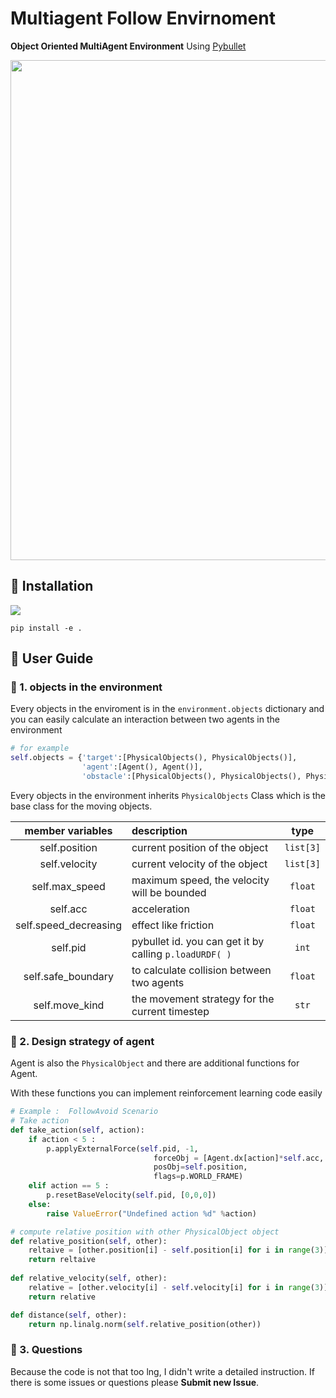 # Multiagent Follow Envirnoment

**Object Oriented MultiAgent Environment** Using [Pybullet](https://github.com/bulletphysics/bullet3)

<img src="images/demo.gif" width=800px>

## 🌱 Installation 
![](https://img.shields.io/badge/python-3.6.8-blue)

`pip install -e .`

## 🌱 User Guide 

### 🐋 1. objects in the environment
Every objects in the enviroment is in the `environment.objects` dictionary and you can easily calculate an interaction between two agents in the environment 

```python
# for example
self.objects = {'target':[PhysicalObjects(), PhysicalObjects()],
                'agent':[Agent(), Agent()], 
                'obstacle':[PhysicalObjects(), PhysicalObjects(), PhysicalObjects()]}
```

Every objects in the environment inherits `PhysicalObjects` Class which is the base class for the moving objects. 

|member variables | description| type|
|:-:|:--| :-:|
self.position | current position of the object| `list[3]`| 
self.velocity | current velocity of the object|`list[3]`| 
self.max_speed | maximum speed, the velocity will be bounded | `float`
self.acc | acceleration | `float`
self.speed_decreasing | effect like friction | `float`
self.pid | pybullet id. you can get it by calling `p.loadURDF( )` |  `int`
self.safe_boundary  | to calculate collision between two agents  | `float`
self.move_kind | the movement strategy for the current timestep | `str` |


###  🐋 2. Design strategy of agent

Agent is also the `PhysicalObject` and there are additional functions for Agent.

With these functions you can implement reinforcement learning code easily

```python
# Example :  FollowAvoid Scenario
# Take action 
def take_action(self, action):
    if action < 5 :
        p.applyExternalForce(self.pid, -1, 
                                forceObj = [Agent.dx[action]*self.acc, Agent.dy[action]*self.acc, 0],
                                posObj=self.position,
                                flags=p.WORLD_FRAME) 
    elif action == 5 :
        p.resetBaseVelocity(self.pid, [0,0,0])
    else:
        raise ValueError("Undefined action %d" %action)

# compute relative position with other PhysicalObject object
def relative_position(self, other):
    reltaive = [other.position[i] - self.position[i] for i in range(3)]
    return reltaive
    
def relative_velocity(self, other):
    relative = [other.velocity[i] - self.velocity[i] for i in range(3)]
    return relative

def distance(self, other):
    return np.linalg.norm(self.relative_position(other))
```


### 🐋 3. Questions

Because the code is not that too lng, I didn't write a detailed instruction. If there is some issues or questions please **Submit new Issue**.




